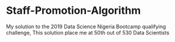 # Staff-Promotion-Algorithm
My solution to the 2019 Data Science Nigeria Bootcamp qualifying challenge, This solution place me at 50th out of 530 Data Scientists
